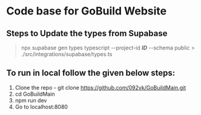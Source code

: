 # Code base for GoBuild Website

## Steps to Update the types from Supabase
> npx supabase gen types typescript --project-id ___ID___ --schema public > ./src/integrations/supabase/types.ts

## To run in local follow the given below steps:
1. Clone the repo - git clone https://github.com/092vk/GoBuildMain.git
2. cd GoBuildMain
3. npm run dev
4. Go to localhost:8080
